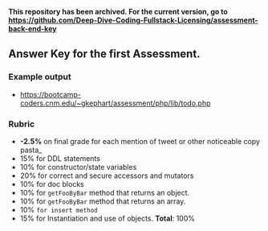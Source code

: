**This repository has been archived.  For the current version, go to https://github.com/Deep-Dive-Coding-Fullstack-Licensing/assessment-back-end-key**

## Answer Key for the first Assessment.

### Example output  
* https://bootcamp-coders.cnm.edu/~gkephart/assessment/php/lib/todo.php

### Rubric

-   **-2.5%** on final grade for each mention of tweet or other noticeable copy pasta_
-   15% for DDL statements
-   10% for constructor/state variables
-   20% for correct and secure accessors and mutators
-   10% for doc blocks
-   10% for  `getFooByBar`  method that returns an object.
-   10% for  `getFooByBar`  method that returns an array.
-   10%  `for insert method`
-   15% for Instantiation and use of objects.
**Total**: 100%

